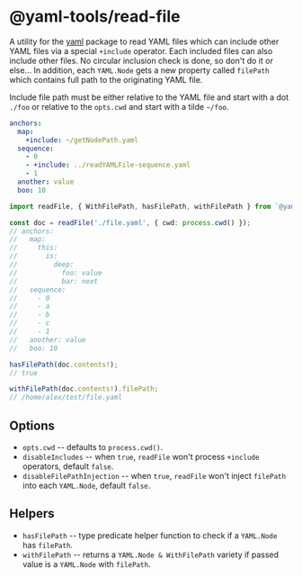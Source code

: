 # @yaml-tools/read-file

A utility for the [yaml](https://github.com/eemeli/yaml) package to read YAML
files which can include other YAML files via a special `+include` operator. Each
included files can also include other files. No circular inclusion check is
done, so don't do it or else... In addition, each `YAML.Node` gets a new property
called `filePath` which contains full path to the originating YAML file.

Include file path must be either relative to the YAML file and start with a
dot `./foo` or relative to the `opts.cwd` and start with a tilde `~/foo`.

```yaml
anchors:
  map:
    +include: ~/getNodePath.yaml
  sequence:
    - 0
    - +include: ../readYAMLFile-sequence.yaml
    - 1
  another: value
  boo: 10
```

```ts
import readFile, { WithFilePath, hasFilePath, withFilePath } from `@yaml-tools/read-file`;

const doc = readFile('./file.yaml', { cwd: process.cwd() });
// anchors:
//   map:
//     this:
//       is:
//         deep:
//           foo: value
//           bar: next
//   sequence:
//     - 0
//     - a
//     - b
//     - c
//     - 1
//   another: value
//   boo: 10

hasFilePath(doc.contents!);
// true

withFilePath(doc.contents!).filePath;
// /home/alex/test/file.yaml
```

## Options

* `opts.cwd` -- defaults to `process.cwd()`.
* `disableIncludes` -- when `true`,  `readFile` won't process `+include` operators, default `false`.
* `disableFilePathInjection` -- when `true`,  `readFile` won't inject `filePath` into each `YAML.Node`, default `false`.

## Helpers

* `hasFilePath` -- type predicate helper function to check if a `YAML.Node` has `filePath`.
* `withFilePath` -- returns a `YAML.Node & WithFilePath` variety if passed value is a `YAML.Node` with `filePath`.
